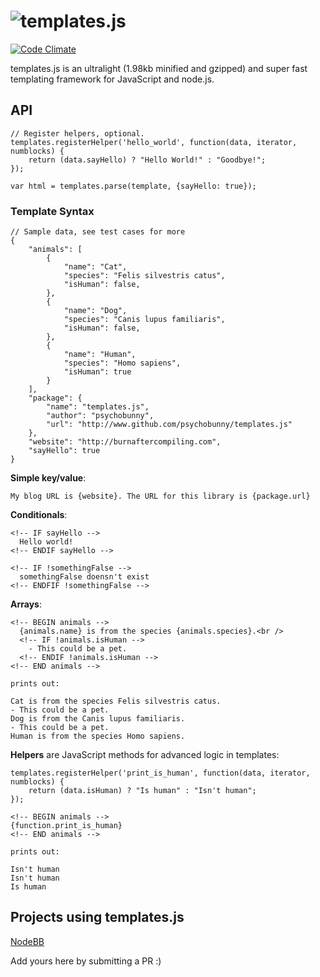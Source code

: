 # <img alt="templates.js" src="http://i.imgur.com/aZrCais.png" />
[![Code Climate](https://codeclimate.com/github/psychobunny/templates.js.png)](https://codeclimate.com/github/psychobunny/templates.js)

templates.js is an ultralight (1.98kb minified and gzipped) and super fast templating framework for JavaScript and node.js.


## API

```
// Register helpers, optional.
templates.registerHelper('hello_world', function(data, iterator, numblocks) {
	return (data.sayHello) ? "Hello World!" : "Goodbye!";
});

var html = templates.parse(template, {sayHello: true});
```


### Template Syntax

```
// Sample data, see test cases for more
{
	"animals": [
		{
			"name": "Cat",
			"species": "Felis silvestris catus",
			"isHuman": false,
		},
		{
			"name": "Dog",
			"species": "Canis lupus familiaris",
			"isHuman": false,
		},
		{
			"name": "Human",
			"species": "Homo sapiens",
			"isHuman": true
		}
	],
	"package": {
		"name": "templates.js",
		"author": "psychobunny",
		"url": "http://www.github.com/psychobunny/templates.js"
	},
	"website": "http://burnaftercompiling.com",
	"sayHello": true
}
```

**Simple key/value**:
```
My blog URL is {website}. The URL for this library is {package.url}
```

**Conditionals**:
```
<!-- IF sayHello -->
  Hello world!
<!-- ENDIF sayHello -->

<!-- IF !somethingFalse -->
  somethingFalse doensn't exist
<!-- ENDFIF !somethingFalse -->
```

**Arrays**:
```
<!-- BEGIN animals -->
  {animals.name} is from the species {animals.species}.<br />
  <!-- IF !animals.isHuman -->
    - This could be a pet.
  <!-- ENDIF !animals.isHuman -->
<!-- END animals -->

prints out:

Cat is from the species Felis silvestris catus.
- This could be a pet.
Dog is from the Canis lupus familiaris.
- This could be a pet.
Human is from the species Homo sapiens.
```

**Helpers** are JavaScript methods for advanced logic in templates:
```
templates.registerHelper('print_is_human', function(data, iterator, numblocks) {
	return (data.isHuman) ? "Is human" : "Isn't human";
});

<!-- BEGIN animals -->
{function.print_is_human}
<!-- END animals -->

prints out:

Isn't human
Isn't human
Is human
```

## Projects using templates.js

[NodeBB](http://www.nodebb.org)

Add yours here by submitting a PR :)
